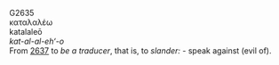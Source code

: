 <body>
  <p>G2635<br>  καταλαλέω  <br> katalaleō  <br><i>kat-al-al-eh‘-o </i><br>From <a href="g2637.htm">2637</a>  to <i>be</i> <i>a</i> <i>traducer</i>, that is, to <i>slander:</i> - speak against (evil of).<br></p>
 </body>